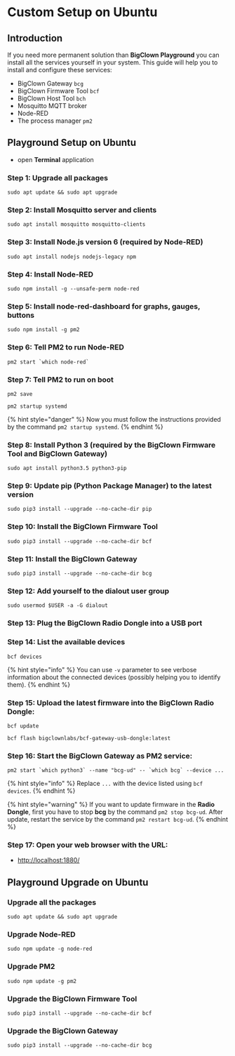 # Custom Setup on Ubuntu

## Introduction

If you need more permanent solution than **BigClown Playground** you can install all the services yourself in your system. This guide will help you to install and configure these services:

* BigClown Gateway `bcg`
* BigClown Firmware Tool `bcf`
* BigClown Host Tool `bch`
* Mosquitto MQTT broker
* Node-RED
* The process manager `pm2`

## Playground Setup on Ubuntu

* open **Terminal** application

### **Step 1:** Upgrade all packages

```text
sudo apt update && sudo apt upgrade
```

###  **Step 2:** Install **Mosquitto** server and clients

```text
sudo apt install mosquitto mosquitto-clients
```

###  **Step 3:** Install **Node.js** version 6 \(required **by** **Node-RED**\)

```text
sudo apt install nodejs nodejs-legacy npm
```

###  **Step 4:** Install **Node-RED**

```text
sudo npm install -g --unsafe-perm node-red
```

###  **Step 5:** Install **node-red-dashboard** for graphs, gauges, buttons

```text
sudo npm install -g pm2
```

###  **Step 6:** Tell **PM2** to run **Node-RED**

```text
pm2 start `which node-red`
```

###  **Step 7:** Tell **PM2** to run on boot

```text
pm2 save
```

```text
pm2 startup systemd
```

{% hint style="danger" %}
Now you must follow the instructions provided by the command `pm2 startup systemd`.
{% endhint %}

###  **Step 8:** Install **Python 3** \(required by the **BigClown Firmware Tool** and **BigClown Gateway**\)

```text
sudo apt install python3.5 python3-pip
```

###  **Step 9:** Update **pip** \(Python Package Manager\) to the latest version

```text
sudo pip3 install --upgrade --no-cache-dir pip
```

###  **Step 10:** Install the **BigClown Firmware Tool**

```text
sudo pip3 install --upgrade --no-cache-dir bcf
```

###  **Step 11:** Install the **BigClown Gateway**

```text
sudo pip3 install --upgrade --no-cache-dir bcg
```

###  **Step 12:** Add yourself to the **dialout** user group

```text
sudo usermod $USER -a -G dialout
```

###  **Step 13:** Plug the **BigClown Radio Dongle** into a USB port

###  **Step 14:** List the available devices

```text
bcf devices
```

{% hint style="info" %}
You can use `-v` parameter to see verbose information about the connected devices \(possibly helping you to identify them\).
{% endhint %}

###  Step 15: Upload the latest firmware into the **BigClown Radio Dongle**:

```text
bcf update
```

```text
bcf flash bigclownlabs/bcf-gateway-usb-dongle:latest
```

### Step 16:  Start the **BigClown Gateway** as **PM2** service:

```text
pm2 start `which python3` --name "bcg-ud" -- `which bcg` --device ...
```

{% hint style="info" %}
Replace `...` with the device listed using `bcf devices`.
{% endhint %}

{% hint style="warning" %}
If you want to update firmware in the **Radio Dongle**, first you have to stop **bcg** by the command `pm2 stop bcg-ud`. After update, restart the service by the command `pm2 restart bcg-ud`.
{% endhint %}

### Step 17:  Open your web browser with the URL:

* [http://localhost:1880/](http://localhost:1880/)

## Playground Upgrade on Ubuntu

###  Upgrade all the packages

```text
sudo apt update && sudo apt upgrade
```

###  Upgrade **Node-RED**

```text
sudo npm update -g node-red
```

###  Upgrade **PM2**

```text
sudo npm update -g pm2
```

###  Upgrade the **BigClown Firmware Tool**

```text
sudo pip3 install --upgrade --no-cache-dir bcf
```

###  Upgrade the **BigClown Gateway**

```text
sudo pip3 install --upgrade --no-cache-dir bcg
```

